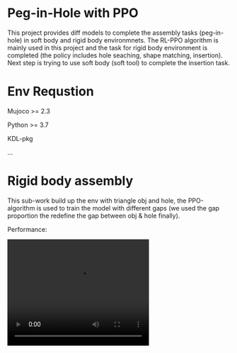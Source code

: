 # Peg-in-Hole with PPO

This project provides diff models to complete the assembly tasks (peg-in-hole) in soft body and rigid body environmnets. The RL-PPO algorithm is mainly used in this project and the task for rigid body environment is completed (the policy includes hole seaching, shape matching, insertion). Next step is trying to use soft body (soft tool) to complete the insertion task.


# Env Requstion

Mujoco >= 2.3

Python >= 3.7

KDL-pkg

...

# Rigid body assembly

This sub-work build up the env with triangle obj and hole, the PPO-algorithm is used to train the model with different gaps (we used the gap proportion the redefine the gap between obj & hole finally).

Performance:
<!-- mp4 -->
<video width="320" height="240" controls>
  <source src="src/vision-touch-models.mp4" type="video/mp4">
</video>
